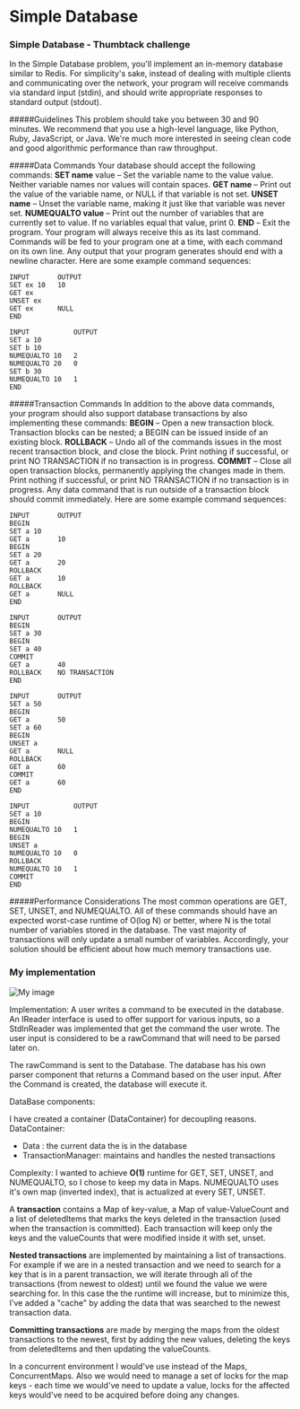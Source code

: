 Simple Database
===

### Simple Database - Thumbtack challenge
In the Simple Database problem, you'll implement an in-memory database similar to Redis. For simplicity's sake, instead of dealing with multiple clients and communicating over the network, your program will receive commands via standard input (stdin), and should write appropriate responses to standard output (stdout).

#####Guidelines
This problem should take you between 30 and 90 minutes.
We recommend that you use a high-level language, like Python, Ruby, JavaScript, or Java. We're much more interested in seeing clean code and good algorithmic performance than raw throughput.

#####Data Commands
Your database should accept the following commands:
**SET name** value – Set the variable name to the value value. Neither variable names nor values will contain spaces.
**GET name** – Print out the value of the variable name, or NULL if that variable is not set.
**UNSET name** – Unset the variable name, making it just like that variable was never set.
**NUMEQUALTO value** – Print out the number of variables that are currently set to value. If no variables equal that value, print 0.
**END** – Exit the program. Your program will always receive this as its last command.
Commands will be fed to your program one at a time, with each command on its own line. Any output that your program generates should end with a newline character. Here are some example command sequences:

```
INPUT	    OUTPUT
SET ex 10   10
GET ex
UNSET ex
GET ex      NULL
END
```

```
INPUT	        OUTPUT
SET a 10
SET b 10
NUMEQUALTO 10   2
NUMEQUALTO 20   0
SET b 30
NUMEQUALTO 10   1
END
```

#####Transaction Commands
In addition to the above data commands, your program should also support database transactions by also implementing these commands:
**BEGIN** – Open a new transaction block. Transaction blocks can be nested; a BEGIN can be issued inside of an existing block.
**ROLLBACK** – Undo all of the commands issues in the most recent transaction block, and close the block. Print nothing if successful, or print NO TRANSACTION if no transaction is in progress.
**COMMIT** – Close all open transaction blocks, permanently applying the changes made in them. Print nothing if successful, or print NO TRANSACTION if no transaction is in progress.
Any data command that is run outside of a transaction block should commit immediately. Here are some example command sequences:

```
INPUT	    OUTPUT
BEGIN
SET a 10
GET a       10
BEGIN
SET a 20
GET a       20
ROLLBACK
GET a       10
ROLLBACK
GET a       NULL
END
```

```
INPUT	    OUTPUT
BEGIN
SET a 30
BEGIN
SET a 40
COMMIT
GET a       40
ROLLBACK    NO TRANSACTION
END
```

```
INPUT       OUTPUT
SET a 50
BEGIN
GET a       50
SET a 60
BEGIN
UNSET a
GET a       NULL
ROLLBACK
GET a       60
COMMIT
GET a       60
END
```

```
INPUT	        OUTPUT
SET a 10
BEGIN
NUMEQUALTO 10   1
BEGIN
UNSET a
NUMEQUALTO 10   0
ROLLBACK
NUMEQUALTO 10   1
COMMIT
END
```

#####Performance Considerations
The most common operations are GET, SET, UNSET, and NUMEQUALTO. All of these commands should have an expected worst-case runtime of O(log N) or better, where N is the total number of variables stored in the database.
The vast majority of transactions will only update a small number of variables. Accordingly, your solution should be efficient about how much memory transactions use.


### My implementation
![My image](https://docs.google.com/drawings/d/11oBJxJibTMvyJCTblzJQNf3UxrgOxjN0pd-adgO1hA8/pub?w=958&h=588)


Implementation:
A user writes a command to be executed in the database. An IReader interface is used to offer support for various inputs,
so a StdInReader was implemented that get the command the user wrote. The user input is considered to be a rawCommand that will need to
be parsed later on.

The rawCommand is sent to the Database. The database has his own parser component that returns a Command based on the
user input. After the Command is created, the database will execute it.

DataBase components:

I have created a container (DataContainer) for decoupling reasons.
DataContainer:
* Data : the current data the is in the database
* TransactionManager: maintains and handles the nested transactions

Complexity:
I wanted to achieve **O(1)** runtime for GET, SET, UNSET, and NUMEQUALTO, so I chose to keep my data in Maps. NUMEQUALTO uses it's own map
(inverted index), that is actualized at every SET, UNSET.

A **transaction** contains a Map of key-value, a Map of value-ValueCount and a list of deletedItems that marks the keys deleted in the transaction
(used when the transaction is committed). Each transaction will keep only the keys and the valueCounts that were modified inside it with set, unset.

**Nested transactions** are implemented by maintaining a list of transactions. For example if we are in a nested transaction and we need to search for a key that is in a parent transaction, we will iterate
through all of the transactions (from newest to oldest) until we found the value we were searching for. In this case the the runtime will increase, but
to minimize this, I've added a "cache" by adding the data that was searched to the newest transaction data.

**Committing transactions** are made by merging the maps from the oldest transactions to the newest, first by adding the new values,
 deleting the keys from deletedItems and then updating the valueCounts.

In a concurrent environment I would've use instead of the Maps, ConcurrentMaps. Also we would need to manage a set of locks for the map keys -
each time we would've need to update a value, locks for the affected keys would've need to be acquired before doing any changes.
